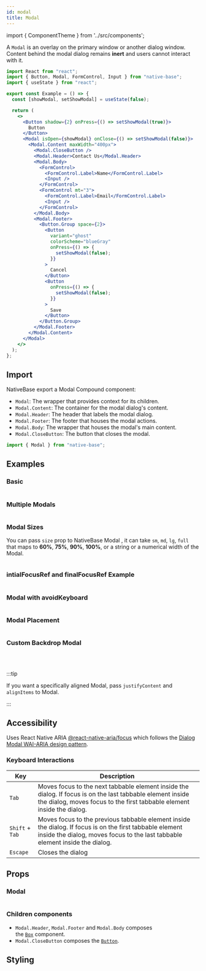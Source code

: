 ```yaml
---
id: modal
title: Modal
---
```


import { ComponentTheme } from '../src/components';

A `Modal` is an overlay on the primary window or another dialog window. Content behind the modal dialog remains **inert** and users cannot interact with it.

```jsx isShowcase
import React from "react";
import { Button, Modal, FormControl, Input } from "native-base";
import { useState } from "react";

export const Example = () => {
  const [showModal, setShowModal] = useState(false);

  return (
    <>
      <Button shadow={2} onPress={() => setShowModal(true)}>
        Button
      </Button>
      <Modal isOpen={showModal} onClose={() => setShowModal(false)}>
        <Modal.Content maxWidth="400px">
          <Modal.CloseButton />
          <Modal.Header>Contact Us</Modal.Header>
          <Modal.Body>
            <FormControl>
              <FormControl.Label>Name</FormControl.Label>
              <Input />
            </FormControl>
            <FormControl mt="3">
              <FormControl.Label>Email</FormControl.Label>
              <Input />
            </FormControl>
          </Modal.Body>
          <Modal.Footer>
            <Button.Group space={2}>
              <Button
                variant="ghost"
                colorScheme="blueGray"
                onPress={() => {
                  setShowModal(false);
                }}
              >
                Cancel
              </Button>
              <Button
                onPress={() => {
                  setShowModal(false);
                }}
              >
                Save
              </Button>
            </Button.Group>
          </Modal.Footer>
        </Modal.Content>
      </Modal>
    </>
  );
};
```

## Import

NativeBase export a Modal Compound component:

- `Modal`: The wrapper that provides context for its children.
- `Modal.Content`: The container for the modal dialog's content.
- `Modal.Header`: The header that labels the modal dialog.
- `Modal.Footer`: The footer that houses the modal actions.
- `Modal.Body`: The wrapper that houses the modal's main content.
- `Modal.CloseButton`: The button that closes the modal.

```jsx
import { Modal } from "native-base";
```

## Examples

### Basic

```ComponentSnackPlayer path=components,composites,Modal,Basic.tsx

```

### Multiple Modals

```ComponentSnackPlayer path=components,composites,Modal,MultipleModal.tsx

```

### Modal Sizes

You can pass `size` prop to NativeBase Modal , it can take `sm`, `md`, `lg`, `full` that maps to **60%**, **75%**, **90%**, **100%**, or a string or a numerical width of the Modal.

```ComponentSnackPlayer path=components,composites,Modal,Size.tsx

```

### intialFocusRef and finalFocusRef Example

```ComponentSnackPlayer path=components,composites,Modal,ModalRefEg.tsx

```

### Modal with avoidKeyboard

```ComponentSnackPlayer path=components,composites,Modal,ModalWithAvoidKeyboard.tsx

```

### Modal Placement

```ComponentSnackPlayer path=components,composites,Modal,ModalPlacement.tsx

```

### Custom Backdrop Modal

```ComponentSnackPlayer path=components,composites,Modal,CustomBackdrop.tsx

```

<br/>

:::tip

If you want a specifically aligned Modal, pass `justifyContent` and `alignItems` to Modal.

:::

## Accessibility

Uses React Native ARIA [@react-native-aria/focus](https://react-native-aria.geekyants.com/docs/FocusScope) which follows the [Dialog Modal WAI-ARIA design pattern](https://www.w3.org/WAI/ARIA/apg/).

### Keyboard Interactions

| Key             | Description                                                                                                                                                                              |
| --------------- | ---------------------------------------------------------------------------------------------------------------------------------------------------------------------------------------- |
| `Tab`           | Moves focus to the next tabbable element inside the dialog. If focus is on the last tabbable element inside the dialog, moves focus to the first tabbable element inside the dialog.     |
| `Shift` + `Tab` | Moves focus to the previous tabbable element inside the dialog. If focus is on the first tabbable element inside the dialog, moves focus to the last tabbable element inside the dialog. |
| `Escape`        | Closes the dialog                                                                                                                                                                        |

## Props

### Modal

```ComponentPropTable path=composites,Modal,Modal.tsx

```

### Children components

- `Modal.Header`, `Modal.Footer` and `Modal.Body` composes the [`Box`](box) component.
- `Modal.CloseButton` composes the [`Button`](button).

## Styling

<ComponentTheme name="modal" />
